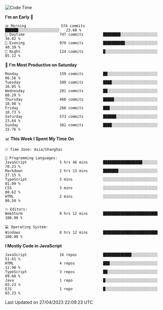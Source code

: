 <!--START_SECTION:waka-->
![Code Time](http://img.shields.io/badge/Code%20Time-2%2C263%20hrs%2028%20mins-blue)

**I'm an Early 🐤** 

```text
🌞 Morning                574 commits         ██████░░░░░░░░░░░░░░░░░░░   23.68 % 
🌆 Daytime                747 commits         ████████░░░░░░░░░░░░░░░░░   30.82 % 
🌃 Evening                979 commits         ██████████░░░░░░░░░░░░░░░   40.39 % 
🌙 Night                  124 commits         █░░░░░░░░░░░░░░░░░░░░░░░░   05.12 % 
```
📅 **I'm Most Productive on Saturday** 

```text
Monday                   159 commits         ██░░░░░░░░░░░░░░░░░░░░░░░   06.56 % 
Tuesday                  389 commits         ████░░░░░░░░░░░░░░░░░░░░░   16.05 % 
Wednesday                201 commits         ██░░░░░░░░░░░░░░░░░░░░░░░   08.29 % 
Thursday                 460 commits         █████░░░░░░░░░░░░░░░░░░░░   18.98 % 
Friday                   260 commits         ███░░░░░░░░░░░░░░░░░░░░░░   10.73 % 
Saturday                 573 commits         ██████░░░░░░░░░░░░░░░░░░░   23.64 % 
Sunday                   382 commits         ████░░░░░░░░░░░░░░░░░░░░░   15.76 % 
```


📊 **This Week I Spent My Time On** 

```text
🕑︎ Time Zone: Asia/Shanghai

💬 Programming Languages: 
JavaScript               5 hrs 46 mins       ██████████████████░░░░░░░   70.23 % 
Markdown                 2 hrs 13 mins       ███████░░░░░░░░░░░░░░░░░░   27.15 % 
TypeScript               5 mins              ░░░░░░░░░░░░░░░░░░░░░░░░░   01.09 % 
CSS                      3 mins              ░░░░░░░░░░░░░░░░░░░░░░░░░   00.62 % 
HTML                     2 mins              ░░░░░░░░░░░░░░░░░░░░░░░░░   00.50 % 

🔥 Editors: 
WebStorm                 8 hrs 12 mins       █████████████████████████   100.00 % 

💻 Operating System: 
Windows                  8 hrs 12 mins       █████████████████████████   100.00 % 
```

**I Mostly Code in JavaScript** 

```text
JavaScript               16 repos            █████████████░░░░░░░░░░░░   51.61 % 
HTML                     4 repos             ███░░░░░░░░░░░░░░░░░░░░░░   12.90 % 
TypeScript               3 repos             ██░░░░░░░░░░░░░░░░░░░░░░░   09.68 % 
Java                     1 repo              █░░░░░░░░░░░░░░░░░░░░░░░░   03.23 % 
EJS                      1 repo              █░░░░░░░░░░░░░░░░░░░░░░░░   03.23 % 
```




 Last Updated on 27/04/2023 22:09:23 UTC
<!--END_SECTION:waka-->

<!--
**likaiqiang/likaiqiang** is a ✨ _special_ ✨ repository because its `README.md` (this file) appears on your GitHub profile.

Here are some ideas to get you started:

- 🔭 I’m currently working on ...
- 🌱 I’m currently learning ...
- 👯 I’m looking to collaborate on ...
- 🤔 I’m looking for help with ...
- 💬 Ask me about ...
- 📫 How to reach me: ...
- 😄 Pronouns: ...
- ⚡ Fun fact: ...
-->

